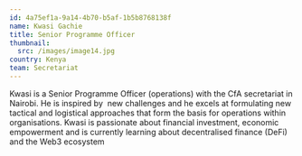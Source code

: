 ```yaml
---
id: 4a75ef1a-9a14-4b70-b5af-1b5b8768138f
name: Kwasi Gachie
title: Senior Programme Officer
thumbnail:
  src: /images/image14.jpg
country: Kenya
team: Secretariat
---
```


Kwasi is a Senior Programme Officer (operations) with the CfA secretariat in Nairobi. He is inspired by  new challenges and he excels at formulating new tactical and logistical approaches that form the basis for operations within organisations. Kwasi is passionate about financial investment, economic empowerment and is currently learning about decentralised finance (DeFi) and the Web3 ecosystem
